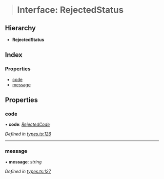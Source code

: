 > # Interface: RejectedStatus

## Hierarchy

* **RejectedStatus**

## Index

### Properties

* [code](_types_.rejectedstatus.md#code)
* [message](_types_.rejectedstatus.md#message)

## Properties

###  code

• **code**: *[RejectedCode](../enums/_types_.rejectedcode.md)*

*Defined in [types.ts:126](https://github.com/0xProject/0x-mesh/blob/9ff2bf1/rpc/clients/typescript/src/types.ts#L126)*

___

###  message

• **message**: *string*

*Defined in [types.ts:127](https://github.com/0xProject/0x-mesh/blob/9ff2bf1/rpc/clients/typescript/src/types.ts#L127)*